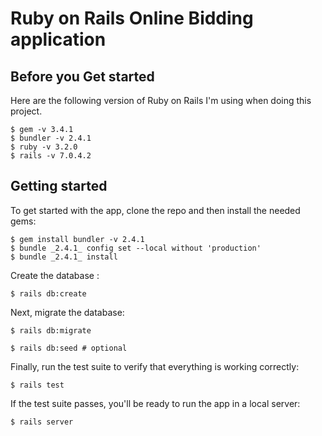 # Ruby on Rails Online Bidding application

## Before you Get started

Here are the following version of Ruby on Rails I'm using when doing this project.

```
$ gem -v 3.4.1
$ bundler -v 2.4.1
$ ruby -v 3.2.0
$ rails -v 7.0.4.2
```

## Getting started

To get started with the app, clone the repo and then install the needed gems:

```
$ gem install bundler -v 2.4.1
$ bundle _2.4.1_ config set --local without 'production'
$ bundle _2.4.1_ install
```

Create the database :

```
$ rails db:create
```

Next, migrate the database:

```
$ rails db:migrate

$ rails db:seed # optional
```

Finally, run the test suite to verify that everything is working correctly:

```
$ rails test
```

If the test suite passes, you'll be ready to run the app in a local server:

```
$ rails server
```
